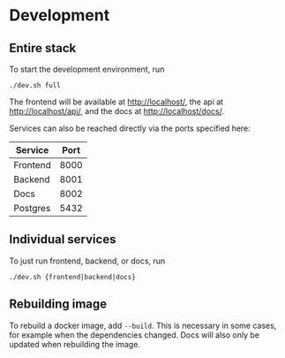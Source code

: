 # Development

## Entire stack

To start the development environment, run

```shell
./dev.sh full
```

The frontend will be available at [http://localhost/](http://localhost/), the api at [http://localhost/api/](http://localhost/api/), and the docs at [http://localhost/docs/](http://localhost/docs/).

Services can also be reached directly via the ports specified here:

| Service  | Port |
|----------|------|
| Frontend | 8000 |
| Backend  | 8001 |
| Docs     | 8002 |
| Postgres | 5432 |

## Individual services

To just run frontend, backend, or docs, run
```shell
./dev.sh {frontend|backend|docs}
```

## Rebuilding image
To rebuild a docker image, add `--build`. This is necessary in some cases, for example when the dependencies changed. Docs will also only be updated when rebuilding the image.
